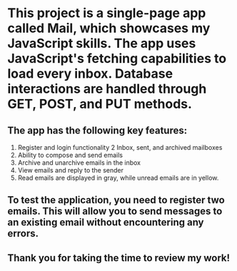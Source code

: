 # This project is a single-page app called Mail, which showcases my JavaScript skills. The app uses JavaScript's fetching capabilities to load every inbox. Database interactions are handled through GET, POST, and PUT methods.

## The app has the following key features:

1. Register and login functionality
2  Inbox, sent, and archived mailboxes
3. Ability to compose and send emails
4. Archive and unarchive emails in the inbox
5. View emails and reply to the sender
6. Read emails are displayed in gray, while unread emails are in yellow.

## To test the application, you need to register two emails. This will allow you to send messages to an existing email without encountering any errors.

## Thank you for taking the time to review my work!
